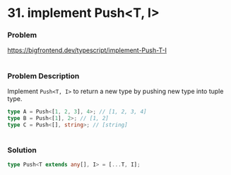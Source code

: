 # 31. implement Push<T, I>

### Problem

https://bigfrontend.dev/typescript/implement-Push-T-I

#

### Problem Description

Implement `Push<T, I>` to return a new type by pushing new type into tuple type.

```ts
type A = Push<[1, 2, 3], 4>; // [1, 2, 3, 4]
type B = Push<[1], 2>; // [1, 2]
type C = Push<[], string>; // [string]
```

#

### Solution

```ts
type Push<T extends any[], I> = [...T, I];
```
